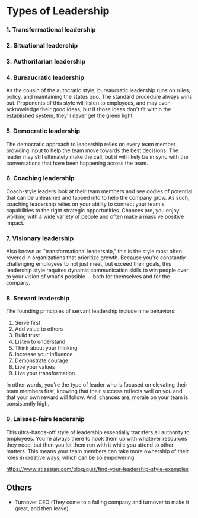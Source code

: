 # Types of Leadership

### 1. Transformational leadership

### 2. Situational leadership

### 3. Authoritarian leadership

### 4. Bureaucratic leadership

As the cousin of the autocratic style, bureaucratic leadership runs on rules, policy, and maintaining the status quo. The standard procedure always wins out. Proponents of this style will listen to employees, and may even acknowledge their good ideas, but if those ideas don't fit within the established system, they'll never get the green light.

### 5. Democratic leadership

The democratic approach to leadership relies on every team member providing input to help the team move towards the best decisions. The leader may still ultimately make the call, but it will likely be in sync with the conversations that have been happening across the team.

### 6. Coaching leadership

Coach-style leaders look at their team members and see oodles of potential that can be unleashed and tapped into to help the company grow. As such, coaching leadership relies on your ability to connect your team's capabilities to the right strategic opportunities. Chances are, you enjoy working with a wide variety of people and often make a massive positive impact.

### 7. Visionary leadership

Also known as "transformational leadership," this is the style most often revered in organizations that prioritize growth. Because you're constantly challenging employees to not just meet, but exceed their goals, this leadership style requires dynamic communication skills to win people over to your vision of what's possible -- both for themselves and for the company.

### 8. Servant leadership

The founding principles of servant leadership include nine behaviors:

  1. Serve first
  2. Add value to others
  3. Build trust
  4. Listen to understand
  5. Think about your thinking
  6. Increase your influence
  7. Demonstrate courage
  8. Live your values
  9. Live your transformation

  In other words, you're the type of leader who is focused on elevating their team members first, knowing that their success reflects well on you and that your own reward will follow. And, chances are, morale on your team is consistently high.

### 9. Laissez-faire leadership

This ultra-hands-off style of leadership essentially transfers all authority to employees. You're always there to hook them up with whatever resources they need, but then you let them run with it while you attend to other matters. This means your team members can take more ownership of their roles in creative ways, which can be so empowering.

https://www.atlassian.com/blog/quiz/find-your-leadership-style-examples

## Others

- Turnover CEO (They come to a failing company and turnover to make it great, and then leave)
